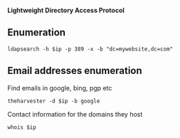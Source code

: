 **Lightweight Directory Access Protocol**
## Enumeration

	ldapsearch -h $ip -p 389 -x -b "dc=mywebsite,dc=com"

## Email addresses enumeration

Find emails in google, bing, pgp etc

	theharvester -d $ip -b google

Contact information for the domains they host

	whois $ip